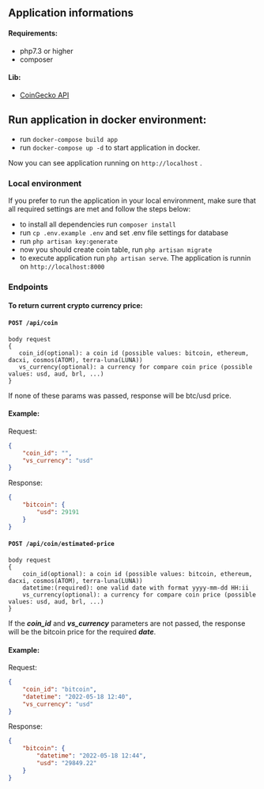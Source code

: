 ## Application informations

#### Requirements:
- php7.3 or higher
- composer

#### Lib:
-  [CoinGecko API](https://github.com/codenix-sv/coingecko-api)

## Run application in docker environment:

- run `docker-compose build app`
- run `docker-compose up -d` to start application in docker.

Now you can see application running on `http://localhost` .

### Local environment
If you prefer to run the application in your local environment, make sure that all required settings are met and follow the steps below:

* to install all dependencies run `composer install`
* run `cp .env.example .env` and set .env file settings for database
* run `php artisan key:generate`
* now you should create coin table, run `php artisan migrate`
* to execute application run `php artisan serve`. The application is runnin on `http://localhost:8000`


### Endpoints

#### To return current crypto currency price:
#### `POST /api/coin`

    body request
    {
       coin_id(optional): a coin id (possible values: bitcoin, ethereum, dacxi, cosmos(ATOM), terra-luna(LUNA))
       vs_currency(optional): a currency for compare coin price (possible values: usd, aud, brl, ...)
    }

If none of these params was passed, response will be btc/usd price.
#### Example:
Request:
```json
{
	"coin_id": "",
	"vs_currency": "usd"
}
```
Response:
```json
{
    "bitcoin": {
		"usd": 29191
	}
}
```

#### `POST /api/coin/estimated-price`


    body request 
    {
        coin_id(optional): a coin id (possible values: bitcoin, ethereum, dacxi, cosmos(ATOM), terra-luna(LUNA))
        datetime:(required): one valid date with format yyyy-mm-dd HH:ii
        vs_currency(optional): a currency for compare coin price (possible values: usd, aud, brl, ...)
    }


If the ***coin_id*** and ***vs_currency*** parameters are not passed, the response will be the bitcoin price for the required ***date***.

#### Example:
Request:
```json
{
	"coin_id": "bitcoin",
	"datetime": "2022-05-18 12:40",
	"vs_currency": "usd"
}
```
Response:
```json
{
	"bitcoin": {
		"datetime": "2022-05-18 12:44",
		"usd": "29849.22"
	}
}
```

